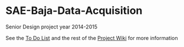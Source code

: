 # SAE-Baja-Data-Acquisition
Senior Design project year 2014-2015

See the [To Do List](../../wiki/To-Do) and the rest of the [Project Wiki](../../wiki/) for more information

